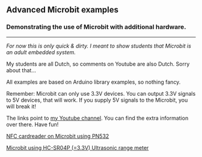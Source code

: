 ## Advanced Microbit examples
### Demonstrating the use of Microbit with additional hardware.
---
_For now this is only quick & dirty. I meant to show students that Microbit is an adult embedded system._

My students are all Dutch, so comments on Youtube are also Dutch. Sorry about that...

All examples are based on Arduino library examples, so nothing fancy. 

Remember: Microbit can only use 3.3V devices. You can output 3.3V signals to 5V devices, that will work. If you supply 5V signals to the Microbit, you will break it!

The links point to [my Youtube channel](https://studio.youtube.com/channel/UCTQTy1JXbaVe0rx_E8yBXkQ). You can find the extra information over there. Have fun!

[NFC cardreader on Microbit using PN532](https://www.youtube.com/watch?v=E1sQ5bjy5cM)

[Microbit using HC-SR04P (=3.3V) Ultrasonic range meter](https://youtu.be/h_uvIMz4g1M)
